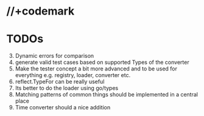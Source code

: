# //+codemark

# TODOs

3. Dynamic errors for comparison
5. generate valid test cases based on supported Types of the converter
6. Make the tester concept a bit more advanced and to be used for everything
   e.g. registry, loader, converter etc.
7. reflect.TypeFor can be really useful
8. Its better to do the loader using go/types
9. Matching patterns of common things should be implemented in a central place
10. Time converter should a nice addition
